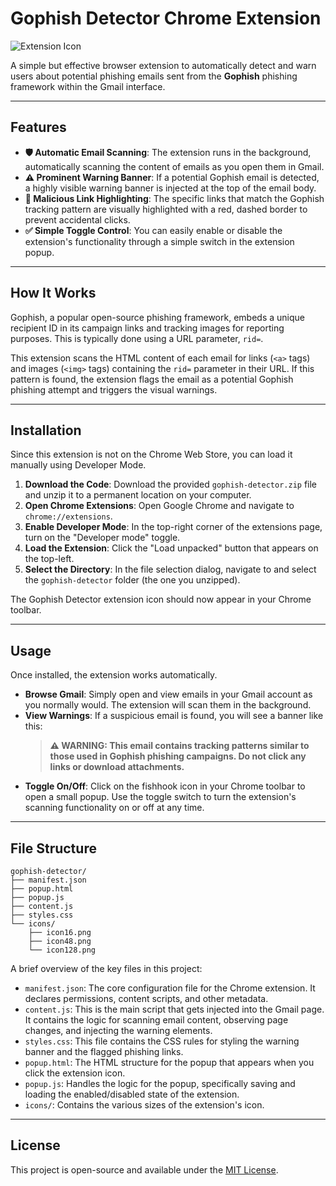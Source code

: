 # Gophish Detector Chrome Extension

![Extension Icon](https://raw.githubusercontent.com/user/repo/main/gophish-detector/icons/icon128.png)

A simple but effective browser extension to automatically detect and warn users about potential phishing emails sent from the **Gophish** phishing framework within the Gmail interface.

---

## Features

- **🛡️ Automatic Email Scanning**: The extension runs in the background, automatically scanning the content of emails as you open them in Gmail.
- **⚠️ Prominent Warning Banner**: If a potential Gophish email is detected, a highly visible warning banner is injected at the top of the email body.
- **🔗 Malicious Link Highlighting**: The specific links that match the Gophish tracking pattern are visually highlighted with a red, dashed border to prevent accidental clicks.
- **✅ Simple Toggle Control**: You can easily enable or disable the extension's functionality through a simple switch in the extension popup.

---

## How It Works

Gophish, a popular open-source phishing framework, embeds a unique recipient ID in its campaign links and tracking images for reporting purposes. This is typically done using a URL parameter, `rid=`.

This extension scans the HTML content of each email for links (`<a>` tags) and images (`<img>` tags) containing the `rid=` parameter in their URL. If this pattern is found, the extension flags the email as a potential Gophish phishing attempt and triggers the visual warnings.

---

## Installation

Since this extension is not on the Chrome Web Store, you can load it manually using Developer Mode.

1.  **Download the Code**: Download the provided `gophish-detector.zip` file and unzip it to a permanent location on your computer.
2.  **Open Chrome Extensions**: Open Google Chrome and navigate to `chrome://extensions`.
3.  **Enable Developer Mode**: In the top-right corner of the extensions page, turn on the "Developer mode" toggle.
4.  **Load the Extension**: Click the "Load unpacked" button that appears on the top-left.
5.  **Select the Directory**: In the file selection dialog, navigate to and select the `gophish-detector` folder (the one you unzipped).

The Gophish Detector extension icon should now appear in your Chrome toolbar.

---

## Usage

Once installed, the extension works automatically.

- **Browse Gmail**: Simply open and view emails in your Gmail account as you normally would. The extension will scan them in the background.
- **View Warnings**: If a suspicious email is found, you will see a banner like this:
  > **⚠️ WARNING: This email contains tracking patterns similar to those used in Gophish phishing campaigns. Do not click any links or download attachments.**
- **Toggle On/Off**: Click on the fishhook icon in your Chrome toolbar to open a small popup. Use the toggle switch to turn the extension's scanning functionality on or off at any time.

---

## File Structure

```
gophish-detector/
├── manifest.json
├── popup.html
├── popup.js
├── content.js
├── styles.css
└── icons/
    ├── icon16.png
    ├── icon48.png
    └── icon128.png
```

A brief overview of the key files in this project:

- `manifest.json`: The core configuration file for the Chrome extension. It declares permissions, content scripts, and other metadata.
- `content.js`: This is the main script that gets injected into the Gmail page. It contains the logic for scanning email content, observing page changes, and injecting the warning elements.
- `styles.css`: This file contains the CSS rules for styling the warning banner and the flagged phishing links.
- `popup.html`: The HTML structure for the popup that appears when you click the extension icon.
- `popup.js`: Handles the logic for the popup, specifically saving and loading the enabled/disabled state of the extension.
- `icons/`: Contains the various sizes of the extension's icon.

---

## License

This project is open-source and available under the [MIT License](LICENSE).
